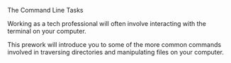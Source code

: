 The Command Line
Tasks

Working as a tech professional will often involve interacting with the terminal on your computer.

This prework will introduce you to some of the more common commands involved in traversing directories and manipulating files on your computer.
